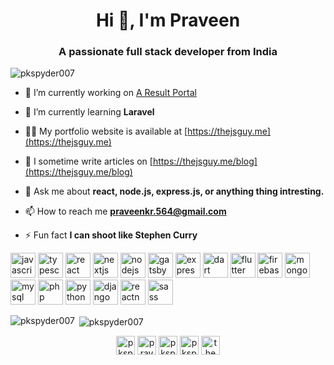 <h1 align="center">Hi 👋, I'm Praveen</h1>
<h3 align="center">A passionate full stack developer from India</h3>

<p align="left"> <img src="https://komarev.com/ghpvc/?username=pkspyder007" alt="pkspyder007" /> </p>

- 🔭 I’m currently working on [A Result Portal](https://iiitu-results.herokuapp.com/)

- 🌱 I’m currently learning **Laravel**

- 👨‍💻 My portfolio website is available at [https://thejsguy.me](https://thejsguy.me)

- 📝 I sometime write articles on [https://thejsguy.me/blog](https://thejsguy.me/blog)

- 💬 Ask me about **react, node.js, express.js, or anything thing intresting.**

- 📫 How to reach me **praveenkr.564@gmail.com**

- ⚡ Fun fact **I can shoot like Stephen Curry**

<p align="left">
  <img src="https://devicons.github.io/devicon/devicon.git/icons/javascript/javascript-original.svg" alt="javascript"
    width="40" height="40" />
  <img src="https://devicons.github.io/devicon/devicon.git/icons/typescript/typescript-original.svg" alt="typescript"
    width="40" height="40" />
  <img src="https://devicons.github.io/devicon/devicon.git/icons/react/react-original-wordmark.svg" alt="react"
    width="40" height="40" />
  <img src="https://cdn.worldvectorlogo.com/logos/nextjs-3.svg" alt="nextjs" width="40" height="40" />
  <img src="https://devicons.github.io/devicon/devicon.git/icons/nodejs/nodejs-original-wordmark.svg" alt="nodejs"
    width="40" height="40" />
  <img src="https://www.vectorlogo.zone/logos/gatsbyjs/gatsbyjs-icon.svg" alt="gatsby" width="40" height="40" />
  <img src="https://devicons.github.io/devicon/devicon.git/icons/express/express-original-wordmark.svg" alt="express"
    width="40" height="40" />
  <img src="https://www.vectorlogo.zone/logos/dartlang/dartlang-icon.svg" alt="dart" width="40" height="40" />
  <img src="https://www.vectorlogo.zone/logos/flutterio/flutterio-icon.svg" alt="flutter" width="40" height="40" />
  <img src="https://www.vectorlogo.zone/logos/firebase/firebase-icon.svg" alt="firebase" width="40" height="40" />
  <img src="https://devicons.github.io/devicon/devicon.git/icons/mongodb/mongodb-original-wordmark.svg" alt="mongodb"
    width="40" height="40" />
  <img src="https://devicons.github.io/devicon/devicon.git/icons/mysql/mysql-original-wordmark.svg" alt="mysql"
    width="40" height="40" />
  <img src="https://devicons.github.io/devicon/devicon.git/icons/php/php-original.svg" alt="php" width="40"
    height="40" />
  <img src="https://devicons.github.io/devicon/devicon.git/icons/python/python-original.svg" alt="python" width="40"
    height="40" />
  <img src="https://devicons.github.io/devicon/devicon.git/icons/django/django-original.svg" alt="django" width="40"
    height="40" />
  <img src="https://reactnative.dev/img/header_logo.svg" alt="reactnative" width="40" height="40" />
  <img src="https://devicons.github.io/devicon/devicon.git/icons/sass/sass-original.svg" alt="sass" width="40"
    height="40" />
</p>
<p><img align="left"
    src="https://github-readme-stats.vercel.app/api/top-langs/?username=pkspyder007&layout=compact&hide=html"
    alt="pkspyder007" /></p>

<p>&nbsp;<img align="center" src="https://github-readme-stats.vercel.app/api?username=pkspyder007&show_icons=true"
    alt="pkspyder007" /></p>

<p align="center">
  <a href="https://twitter.com/pkspyder007" target="blank"><img align="center"
      src="https://cdn.jsdelivr.net/npm/simple-icons@3.0.1/icons/twitter.svg" alt="pkspyder007" height="30"
      width="30" /></a>
  <a href="https://linkedin.com/in/praveen-kumar-8512b4189" target="blank"><img align="center"
      src="https://cdn.jsdelivr.net/npm/simple-icons@3.0.1/icons/linkedin.svg" alt="praveen-kumar-8512b4189" height="30"
      width="30" /></a>
  <a href="https://fb.com/PKSPYDER" target="blank"><img align="center"
      src="https://cdn.jsdelivr.net/npm/simple-icons@3.0.1/icons/facebook.svg" alt="pkspyder" height="30"
      width="30" /></a>
  <a href="https://instagram.com/pkspyder007" target="blank"><img align="center"
      src="https://cdn.jsdelivr.net/npm/simple-icons@3.0.1/icons/instagram.svg" alt="pkspyder007" height="30"
      width="30" /></a>
  <a href="https://www.youtube.com/c/https://www.youtube.com/channel/UCApeS8qFr_iegt-FrdIq8mw" target="blank"><img
      align="center" src="https://cdn.jsdelivr.net/npm/simple-icons@3.0.1/icons/youtube.svg" alt="the coding concept"
      height="30" width="30" /></a>
</p>
